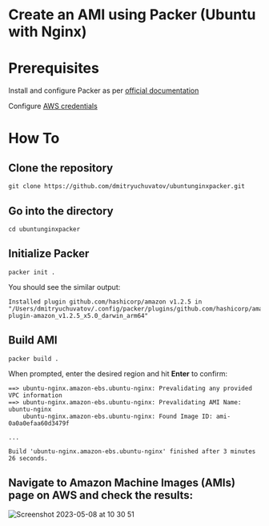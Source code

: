 # Create an AMI using Packer (Ubuntu with Nginx)

# Prerequisites
Install and configure Packer as per [official documentation](https://developer.hashicorp.com/packer/tutorials/docker-get-started/get-started-install-cli)

Configure [AWS credentials](https://developer.hashicorp.com/packer/plugins/builders/amazon)

# How To

## Clone the repository

```
git clone https://github.com/dmitryuchuvatov/ubuntunginxpacker.git
```

## Go into the directory

```
cd ubuntunginxpacker
```

## Initialize Packer

```
packer init .
```

You should see the similar output:

```
Installed plugin github.com/hashicorp/amazon v1.2.5 in "/Users/dmitryuchuvatov/.config/packer/plugins/github.com/hashicorp/amazon/packer-plugin-amazon_v1.2.5_x5.0_darwin_arm64"
```

## Build AMI

```
packer build .
```
When prompted, enter the desired region and hit **Enter** to confirm:

```
==> ubuntu-nginx.amazon-ebs.ubuntu-nginx: Prevalidating any provided VPC information
==> ubuntu-nginx.amazon-ebs.ubuntu-nginx: Prevalidating AMI Name: ubuntu-nginx
    ubuntu-nginx.amazon-ebs.ubuntu-nginx: Found Image ID: ami-0a0a0efaa60d3479f

...

Build 'ubuntu-nginx.amazon-ebs.ubuntu-nginx' finished after 3 minutes 26 seconds.
```

## Navigate to Amazon Machine Images (AMIs) page on AWS and check the results:

![Screenshot 2023-05-08 at 10 30 51](https://user-images.githubusercontent.com/119931089/236776103-35aebc3e-673e-4856-a147-68d2bd74c83c.png)
